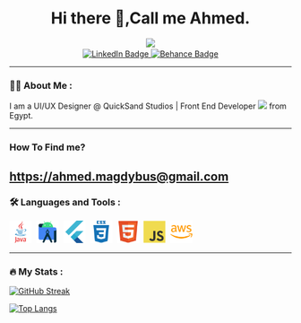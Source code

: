 ### 
<div id="header" align="center">
  <h1> Hi there 👋,Call me Ahmed.</h1>
  <img src="https://media.giphy.com/media/YRMb6dd7zprS00JdGZ/giphy.gif" width="200"/>
</div>

<div id="badges" align="center" margin="10px">
  <a href="https://www.linkedin.com/in/ahmed-magdy-3a2118211">
    <img src="https://img.shields.io/badge/LinkedIn-blue?style=for-the-badge&logo=linkedin&logoColor=white" alt="LinkedIn Badge"/>
  </a>
 <a href="https://www.behance.net/ahmedjunior">
   <img src="https://img.shields.io/badge/Behance-0054F7?style=for-the-badge&logo=behance&logoColor=white" alt = "Behance Badge"/>
  </a>
</div>

---

### :man_technologist: About Me :
I am a UI/UX Designer @ QuickSand Studios | Front End Developer <img src="https://media.giphy.com/media/j0HjChGV0J44KrrlGv/giphy.gif" width="40"> from Egypt.


---
### How To Find me?

https://ahmed.magdybus@gmail.com
---
### :hammer_and_wrench: Languages and Tools :

<div>
  <img src="https://github.com/devicons/devicon/blob/master/icons/java/java-original-wordmark.svg" title="Java" alt="Java" width="40" height="40"/>&nbsp;
<img src="https://github.com/devicons/devicon/blob/master/icons/androidstudio/androidstudio-original.svg" title="Android Studio" alt="Android" width="40" height="40"/>&nbsp;
  <img src="https://github.com/devicons/devicon/blob/master/icons/flutter/flutter-original.svg" title="Flutter" alt="Flutter" width="40" height="40"/>&nbsp;
  <img src="https://github.com/devicons/devicon/blob/master/icons/css3/css3-plain-wordmark.svg"  title="CSS3" alt="CSS" width="40" height="40"/>&nbsp;
  <img src="https://github.com/devicons/devicon/blob/master/icons/html5/html5-original.svg" title="HTML5" alt="HTML" width="40" height="40"/>&nbsp;
  <img src="https://github.com/devicons/devicon/blob/master/icons/javascript/javascript-original.svg" title="JavaScript" alt="JavaScript" width="40" height="40"/>&nbsp;
  <img src="https://github.com/devicons/devicon/blob/master/icons/amazonwebservices/amazonwebservices-plain-wordmark.svg" title="AWS" alt="AWS" width="40"height="40"/>&nbsp;
</div>


---

### :fire: My Stats :
[![GitHub Streak](http://github-readme-streak-stats.herokuapp.com?user=Magdy78&theme=merko&date_format=n%2Fj%5B%2FY%5D)](https://git.io/streak-stats)

[![Top Langs](https://github-readme-stats.vercel.app/api/top-langs/?username=Magdy78&layout=compact&theme=vision-friendly-dark)](https://github.com/anuraghazra/github-readme-stats)

<!--
**Magdy78/Magdy78** is a ✨ _special_ ✨ repository because its `README.md` (this file) appears on your GitHub profile.

Here are some ideas to get you started:

- 🔭 I’m currently working on ...
- 🌱 I’m currently learning ...
- 👯 I’m looking to collaborate on ...
- 🤔 I’m looking for help with ...
- 💬 Ask me about ...
- 📫 How to reach me: ...
- 😄 Pronouns: ...
- ⚡ Fun fact: ...
-->
